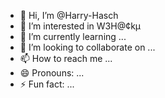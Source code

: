 - 👋 Hi, I’m @Harry-Hasch
- 👀 I’m interested in W3H@¢kμ
- 🌱 I’m currently learning ...
- 💞️ I’m looking to collaborate on ...
- 📫 How to reach me ...
- 😄 Pronouns: ...
- ⚡ Fun fact: ...

<!---
Harry-Hasch/Harry-Hasch is a ✨ special ✨ repository because its `README.md` (this file) appears on your GitHub profile.
You can click the Preview link to take a look at your changes.
--->
